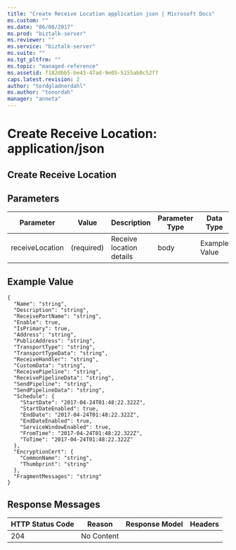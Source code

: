 ```yaml
---
title: "Create Receive Location application json | Microsoft Docs"
ms.custom: ""
ms.date: "06/08/2017"
ms.prod: "biztalk-server"
ms.reviewer: ""
ms.service: "biztalk-server"
ms.suite: ""
ms.tgt_pltfrm: ""
ms.topic: "managed-reference"
ms.assetid: f182dbb5-be43-47ad-9e05-5155ab0c52f7
caps.latest.revision: 2
author: "tordgladnordahl"
ms.author: "tonordah"
manager: "anneta"
---
```

# Create Receive Location: application/json
## Create Receive Location


Parameters
---
|Parameter|Value|Description|Parameter Type|Data Type|
|---|---|---|---|---|
|receiveLocation|(required)|Receive location details|body|Example Value|

Example Value
---
```
{
  "Name": "string",
  "Description": "string",
  "ReceivePortName": "string",
  "Enable": true,
  "IsPrimary": true,
  "Address": "string",
  "PublicAddress": "string",
  "TransportType": "string",
  "TransportTypeData": "string",
  "ReceiveHandler": "string",
  "CustomData": "string",
  "ReceivePipeline": "string",
  "ReceivePipelineData": "string",
  "SendPipeline": "string",
  "SendPipelineData": "string",
  "Schedule": {
    "StartDate": "2017-04-24T01:48:22.322Z",
    "StartDateEnabled": true,
    "EndDate": "2017-04-24T01:48:22.322Z",
    "EndDateEnabled": true,
    "ServiceWindowEnabled": true,
    "FromTime": "2017-04-24T01:48:22.322Z",
    "ToTime": "2017-04-24T01:48:22.322Z"
  },
  "EncryptionCert": {
    "CommonName": "string",
    "Thumbprint": "string"
  },
  "FragmentMessages": "string"
}
```

Response Messages
---
|HTTP Status Code|Reason|Response Model|Headers|
|---|---|---|---|
|204|No Content|||
